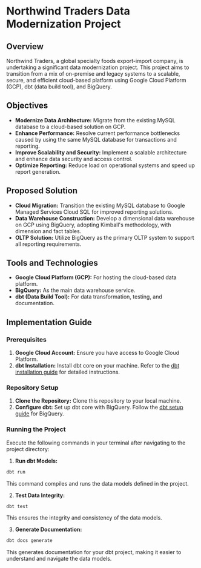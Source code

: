 # Northwind Traders Data Modernization Project

## Overview

Northwind Traders, a global specialty foods export-import company, is undertaking a significant data modernization project. This project aims to transition from a mix of on-premise and legacy systems to a scalable, secure, and efficient cloud-based platform using Google Cloud Platform (GCP), dbt (data build tool), and BigQuery.

## Objectives

- **Modernize Data Architecture:** Migrate from the existing MySQL database to a cloud-based solution on GCP.
- **Enhance Performance:** Resolve current performance bottlenecks caused by using the same MySQL database for transactions and reporting.
- **Improve Scalability and Security:** Implement a scalable architecture and enhance data security and access control.
- **Optimize Reporting:** Reduce load on operational systems and speed up report generation.

## Proposed Solution

- **Cloud Migration:** Transition the existing MySQL database to Google Managed Services Cloud SQL for improved reporting solutions.
- **Data Warehouse Construction:** Develop a dimensional data warehouse on GCP using BigQuery, adopting Kimball's methodology, with dimension and fact tables.
- **OLTP Solution:** Utilize BigQuery as the primary OLTP system to support all reporting requirements.

## Tools and Technologies

- **Google Cloud Platform (GCP):** For hosting the cloud-based data platform.
- **BigQuery:** As the main data warehouse service.
- **dbt (Data Build Tool):** For data transformation, testing, and documentation.

## Implementation Guide

### Prerequisites

1. **Google Cloud Account:** Ensure you have access to Google Cloud Platform.
2. **dbt Installation:** Install dbt core on your machine. Refer to the [dbt installation guide](https://docs.getdbt.com/dbt-cli/installation) for detailed instructions.

### Repository Setup

1. **Clone the Repository:** Clone this repository to your local machine.
2. **Configure dbt:** Set up dbt core with BigQuery. Follow the [dbt setup guide](https://docs.getdbt.com/tutorial/setting-up) for BigQuery.

### Running the Project

Execute the following commands in your terminal after navigating to the project directory:

1. **Run dbt Models:**
```cmd
dbt run
```
This command compiles and runs the data models defined in the project.

2. **Test Data Integrity:**
```cmd
dbt test
```
This ensures the integrity and consistency of the data models.

3. **Generate Documentation:**
```cmd
dbt docs generate
```
This generates documentation for your dbt project, making it easier to understand and navigate the data models.


